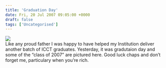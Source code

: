 ```yaml
---
title: 'Graduation Day'
date: Fri, 20 Jul 2007 09:05:00 +0000
draft: false
tags: ['Uncategorised']
---
```


[![](https://blog.cpjobling.net/wp-content/uploads/2016/11/552c3-graduationday2007006.jpg?w=300)](https://blog.cpjobling.net/wp-content/uploads/2016/11/552c3-graduationday2007006.jpg)  
Like any proud father I was happy to have helped my Institution deliver another batch of ICCT graduates. Yesterday, it was gradutaion day and some of the “class of 2007” are pictured here. Good luck chaps and don’t forget me, particulary when you’re rich.